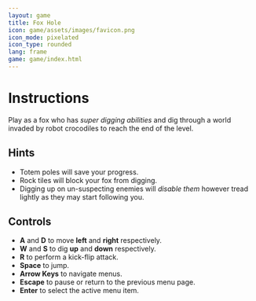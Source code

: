 ```yaml
---
layout: game
title: Fox Hole
icon: game/assets/images/favicon.png
icon_mode: pixelated
icon_type: rounded
lang: frame
game: game/index.html
---
```


# Instructions

Play as a fox who has *super digging abilities* and dig through a world invaded by robot crocodiles to reach the end of the level.

## Hints

-   Totem poles will save your progress.
-   Rock tiles will block your fox from digging.
-   Digging up on un-suspecting enemies will *disable them* however tread lightly as they may start following you.

## Controls

-   **A** and **D** to move <strong>left</strong> and <strong>right</strong> respectively.
-   **W** and **S** to dig <strong>up</strong> and <strong>down</strong> respectively.
-   **R** to perform a kick-flip attack.
-   **Space** to jump.
-   **Arrow Keys** to navigate menus.
-   **Escape** to pause or return to the previous menu page.
-   **Enter** to select the active menu item.
